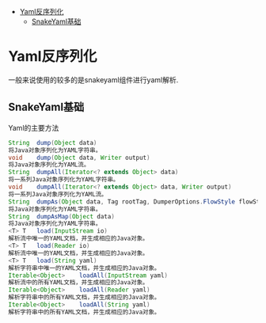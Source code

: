- [Yaml反序列化](#yaml反序列化)
  - [SnakeYaml基础](#snakeyaml基础)
# Yaml反序列化
一般来说使用的较多的是snakeyaml组件进行yaml解析.
## SnakeYaml基础
Yaml的主要方法
```java
String	dump(Object data)
将Java对象序列化为YAML字符串。
void	dump(Object data, Writer output)
将Java对象序列化为YAML流。
String	dumpAll(Iterator<? extends Object> data)
将一系列Java对象序列化为YAML字符串。
void	dumpAll(Iterator<? extends Object> data, Writer output)
将一系列Java对象序列化为YAML流。
String	dumpAs(Object data, Tag rootTag, DumperOptions.FlowStyle flowStyle)
将Java对象序列化为YAML字符串。
String	dumpAsMap(Object data)
将Java对象序列化为YAML字符串。
<T> T	load(InputStream io)
解析流中唯一的YAML文档，并生成相应的Java对象。
<T> T	load(Reader io)
解析流中唯一的YAML文档，并生成相应的Java对象。
<T> T	load(String yaml)
解析字符串中唯一的YAML文档，并生成相应的Java对象。
Iterable<Object>	loadAll(InputStream yaml)
解析流中的所有YAML文档，并生成相应的Java对象。
Iterable<Object>	loadAll(Reader yaml)
解析字符串中的所有YAML文档，并生成相应的Java对象。
Iterable<Object>	loadAll(String yaml)
解析字符串中的所有YAML文档，并生成相应的Java对象。
```

